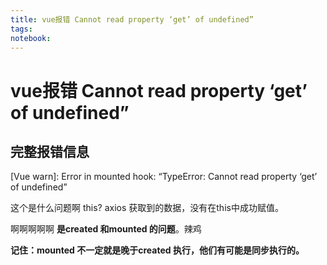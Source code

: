 ```yaml
---
title: vue报错 Cannot read property ‘get’ of undefined”
tags:
notebook:
---
```

# vue报错 Cannot read property ‘get’ of undefined”

## 完整报错信息
[Vue warn]: Error in mounted hook: “TypeError: Cannot read property ‘get’ of undefined”


这个是什么问题啊
this?
axios 获取到的数据，没有在this中成功赋值。

啊啊啊啊啊 **是created 和mounted 的问题**。辣鸡

**记住：mounted 不一定就是晚于created 执行，他们有可能是同步执行的。**


